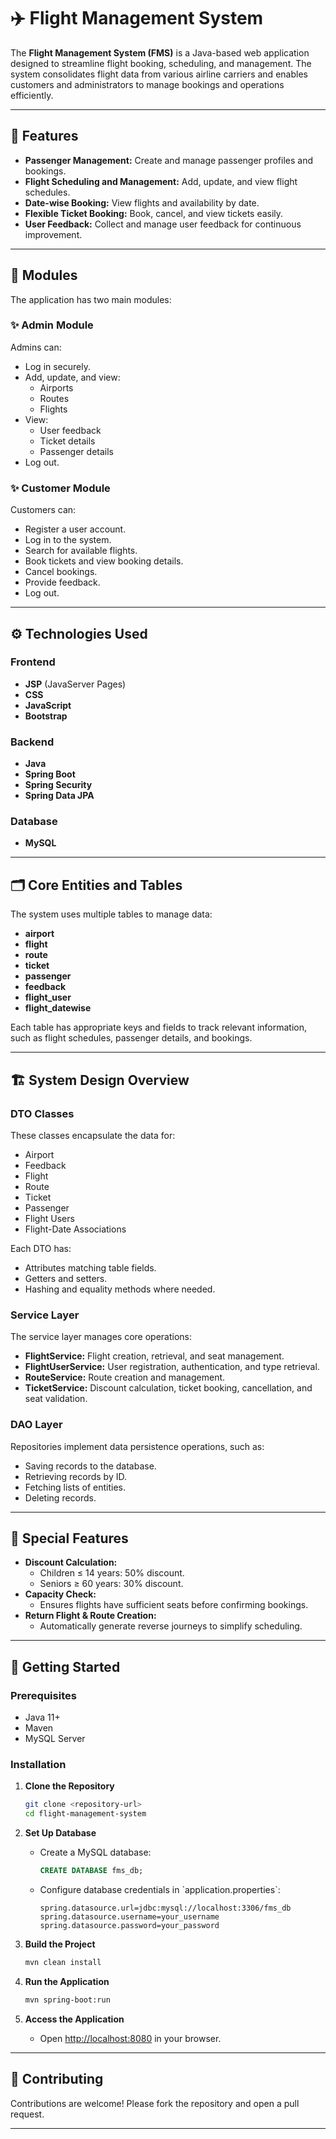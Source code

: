 # ✈️ Flight Management System

The **Flight Management System (FMS)** is a Java-based web application designed to streamline flight booking, scheduling, and management. The system consolidates flight data from various airline carriers and enables customers and administrators to manage bookings and operations efficiently.

---

## 🌟 Features

- **Passenger Management:** Create and manage passenger profiles and bookings.
- **Flight Scheduling and Management:** Add, update, and view flight schedules.
- **Date-wise Booking:** View flights and availability by date.
- **Flexible Ticket Booking:** Book, cancel, and view tickets easily.
- **User Feedback:** Collect and manage user feedback for continuous improvement.

---

## 🧩 Modules

The application has two main modules:

### ✨ Admin Module
Admins can:
- Log in securely.
- Add, update, and view:
  - Airports
  - Routes
  - Flights
- View:
  - User feedback
  - Ticket details
  - Passenger details
- Log out.

### ✨ Customer Module
Customers can:
- Register a user account.
- Log in to the system.
- Search for available flights.
- Book tickets and view booking details.
- Cancel bookings.
- Provide feedback.
- Log out.

---

## ⚙️ Technologies Used

### Frontend
- **JSP** (JavaServer Pages)
- **CSS**
- **JavaScript**
- **Bootstrap**

### Backend
- **Java**
- **Spring Boot**
- **Spring Security**
- **Spring Data JPA**

### Database
- **MySQL**

---

## 🗂️ Core Entities and Tables

The system uses multiple tables to manage data:

- **airport**
- **flight**
- **route**
- **ticket**
- **passenger**
- **feedback**
- **flight_user**
- **flight_datewise**

Each table has appropriate keys and fields to track relevant information, such as flight schedules, passenger details, and bookings.

---

## 🏗️ System Design Overview

### DTO Classes
These classes encapsulate the data for:
- Airport
- Feedback
- Flight
- Route
- Ticket
- Passenger
- Flight Users
- Flight-Date Associations

Each DTO has:
- Attributes matching table fields.
- Getters and setters.
- Hashing and equality methods where needed.

### Service Layer
The service layer manages core operations:
- **FlightService:** Flight creation, retrieval, and seat management.
- **FlightUserService:** User registration, authentication, and type retrieval.
- **RouteService:** Route creation and management.
- **TicketService:** Discount calculation, ticket booking, cancellation, and seat validation.

### DAO Layer
Repositories implement data persistence operations, such as:
- Saving records to the database.
- Retrieving records by ID.
- Fetching lists of entities.
- Deleting records.

---

## 🧮 Special Features

- **Discount Calculation:**
  - Children ≤ 14 years: 50% discount.
  - Seniors ≥ 60 years: 30% discount.
- **Capacity Check:**
  - Ensures flights have sufficient seats before confirming bookings.
- **Return Flight & Route Creation:**
  - Automatically generate reverse journeys to simplify scheduling.

---

## 🚀 Getting Started

### Prerequisites
- Java 11+
- Maven
- MySQL Server

### Installation

1. **Clone the Repository**
   ```bash
   git clone <repository-url>
   cd flight-management-system
   ```

2. **Set Up Database**
   - Create a MySQL database:
     ```sql
     CREATE DATABASE fms_db;
     ```
   - Configure database credentials in \`application.properties\`:
     ```
     spring.datasource.url=jdbc:mysql://localhost:3306/fms_db
     spring.datasource.username=your_username
     spring.datasource.password=your_password
     ```

3. **Build the Project**
   ```bash
   mvn clean install
   ```

4. **Run the Application**
   ```bash
   mvn spring-boot:run
   ```

5. **Access the Application**
   - Open [http://localhost:8080](http://localhost:8080) in your browser.

---

## 🙌 Contributing

Contributions are welcome! Please fork the repository and open a pull request.

---
